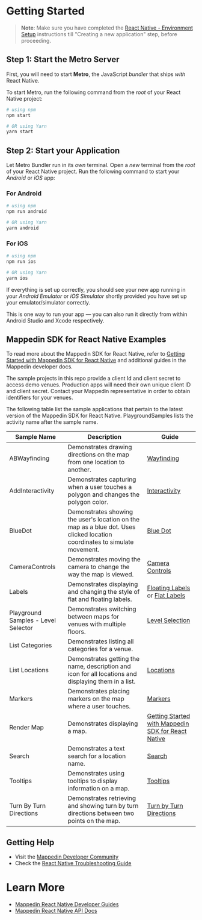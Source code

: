 # Getting Started

> **Note**: Make sure you have completed the [React Native - Environment Setup](https://reactnative.dev/docs/environment-setup) instructions till "Creating a new application" step, before proceeding.

## Step 1: Start the Metro Server

First, you will need to start **Metro**, the JavaScript _bundler_ that ships _with_ React Native.

To start Metro, run the following command from the _root_ of your React Native project:

```bash
# using npm
npm start

# OR using Yarn
yarn start
```

## Step 2: Start your Application

Let Metro Bundler run in its _own_ terminal. Open a _new_ terminal from the _root_ of your React Native project. Run the following command to start your _Android_ or _iOS_ app:

### For Android

```bash
# using npm
npm run android

# OR using Yarn
yarn android
```

### For iOS

```bash
# using npm
npm run ios

# OR using Yarn
yarn ios
```

If everything is set up correctly, you should see your new app running in your _Android Emulator_ or _iOS Simulator_ shortly provided you have set up your emulator/simulator correctly.

This is one way to run your app — you can also run it directly from within Android Studio and Xcode respectively.

## Mappedin SDK for React Native Examples

To read more about the Mappedin SDK for React Native, refer to [Getting Started with Mappedin SDK for React Native](https://developer.mappedin.com/react-native-sdk/getting-started) and additional guides in the Mappedin developer docs.

The sample projects in this repo provide a client Id and client secret to access demo venues. Production apps will need their own unique client ID and client secret. Contact your Mappedin representative in order to obtain identifiers for your venues.

The following table list the sample applications that pertain to the latest version of the Mappedin SDK for React Native. PlaygroundSamples lists the activity name after the sample name.

| **Sample Name**                     | **Description**                                                                                                            | **Guide**                                                                                                                                                        |
| ----------------------------------- | -------------------------------------------------------------------------------------------------------------------------- | ---------------------------------------------------------------------------------------------------------------------------------------------------------------- |
| ABWayfinding                        | Demonstrates drawing directions on the map from one location to another.                                                   | [Wayfinding](https://developer.mappedin.com/react-native-sdk/wayfinding)                                                                                         |
| AddInteractivity                    | Demonstrates capturing when a user touches a polygon and changes the polygon color.                                        | [Interactivity](https://developer.mappedin.com/react-native-sdk/interactivity)                                                                                   |
| BlueDot                             | Demonstrates showing the user's location on the map as a blue dot. Uses clicked location coordinates to simulate movement. | [Blue Dot](https://developer.mappedin.com/react-native-sdk/blue-dot)                                                                                             |
| CameraControls                      | Demonstrates moving the camera to change the way the map is viewed.                                                        | [Camera Controls](https://developer.mappedin.com/react-native-sdk/camera)                                                                                        |
| Labels                              | Demonstrates displaying and changing the style of flat and floating labels.                                                | [Floating Labels](https://developer.mappedin.com/react-native-sdk/floating-labels) or [Flat Labels](https://developer.mappedin.com/react-native-sdk/flat-labels) |
| Playground Samples - Level Selector | Demonstrates switching between maps for venues with multiple floors.                                                       | [Level Selection](https://developer.mappedin.com/react-native-sdk/level-selector)                                                                                |
| List Categories                     | Demonstrates listing all categories for a venue.                                                                           |                                                                                                                                                                  |
| List Locations                      | Demonstrates getting the name, description and icon for all locations and displaying them in a list.                       | [Locations](https://developer.mappedin.com/react-native-sdk/locations)                                                                                           |
| Markers                             | Demonstrates placing markers on the map where a user touches.                                                              | [Markers](https://developer.mappedin.com/react-native-sdk/markers)                                                                                               |
| Render Map                          | Demonstrates displaying a map.                                                                                             | [Getting Started with Mappedin SDK for React Native](https://developer.mappedin.com/react-native-sdk/getting-started)                                            |
| Search                              | Demonstrates a text search for a location name.                                                                            | [Search](https://developer.mappedin.com/react-native-sdk/search)                                                                                                 |
| Tooltips                            | Demonstrates using tooltips to display information on a map.                                                               | [Tooltips](https://developer.mappedin.com/react-native-sdk/tooltips)                                                                                             |
| Turn By Turn Directions             | Demonstrates retrieving and showing turn by turn directions between two points on the map.                                 | [Turn by Turn Directions](https://developer.mappedin.com/react-native-sdk/directions)                                                                            |

## Getting Help

- Visit the [Mappedin Developer Community](https://community.mappedin.com/)
- Check the [React Native Troubleshooting Guide](https://reactnative.dev/docs/troubleshooting)

# Learn More

- [Mappedin React Native Developer Guides](https://developer.mappedin.com/react-native-sdk/latest/getting-started/)
- [Mappedin React Native API Docs](https://developer.mappedin.com/react-native-sdk-api/v5/)
